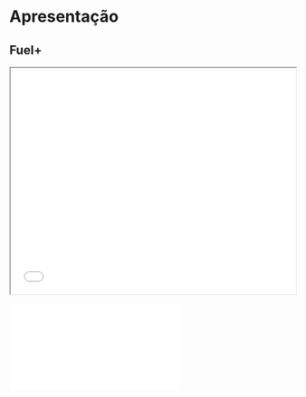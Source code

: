 # Apresentação

## Fuel+ 

<iframe src="../presentation/PROJETO-FUEL-PLUS.pdf" width=100% height="400px"></iframe>

![Slide](../presentation/PROJETO-FUEL-PLUS.pdf)